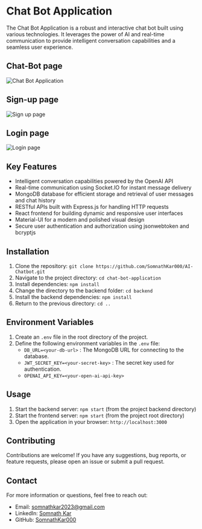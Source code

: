 # Chat Bot Application

The Chat Bot Application is a robust and interactive chat bot built using various technologies. It leverages the power of AI and real-time communication to provide intelligent conversation capabilities and a seamless user experience.

## Chat-Bot page
![Chat Bot Application](https://github-production-user-asset-6210df.s3.amazonaws.com/108184610/244596256-54df3c50-52eb-4287-b418-5b41d88a8535.png)
## Sign-up page
![Sign up page](https://github-production-user-asset-6210df.s3.amazonaws.com/108184610/244596626-1668eb17-0f8d-43a7-b5d6-31529f606a91.png)
## Login page
![Login page](https://github-production-user-asset-6210df.s3.amazonaws.com/108184610/244596552-3a34813b-3653-4b69-902c-1b3fdcc626b2.png)


## Key Features

- Intelligent conversation capabilities powered by the OpenAI API
- Real-time communication using Socket.IO for instant message delivery
- MongoDB database for efficient storage and retrieval of user messages and chat history
- RESTful APIs built with Express.js for handling HTTP requests
- React frontend for building dynamic and responsive user interfaces
- Material-UI for a modern and polished visual design
- Secure user authentication and authorization using jsonwebtoken and bcryptjs

## Installation

1. Clone the repository: `git clone https://github.com/SomnathKar000/AI-Chatbot.git`
2. Navigate to the project directory: `cd chat-bot-application`
3. Install dependencies: `npm install`
4. Change the directory to the backend folder: `cd backend`
5. Install the backend dependencies: `npm install`
6. Return to the previous directory: `cd ..`

## Environment Variables

1. Create an `.env` file in the root directory of the project.
2. Define the following environment variables in the `.env` file:
   - `DB_URL=<your-db-url>` : The MongoDB URL for connecting to the database.
   - `JWT_SECRET_KEY=<your-secret-key>` : The secret key used for authentication.
   - `OPENAI_API_KEY=<your-open-ai-api-key>`

## Usage

1. Start the backend server: `npm start` (from the project backend directory)
2. Start the frontend server: `npm start` (from the project root directory)
3. Open the application in your browser: `http://localhost:3000`

## Contributing

Contributions are welcome! If you have any suggestions, bug reports, or feature requests, please open an issue or submit a pull request.

## Contact

For more information or questions, feel free to reach out:

- Email: somnathkar2023@gmail.com
- LinkedIn: [Somnath Kar](https://www.linkedin.com/in/somnath-kar-aa73aa1a3)
- GitHub: [SomnathKar000](https://github.com/SomnathKar000)
